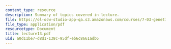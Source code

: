 ```yaml
---
content_type: resource
description: Summary of topics covered in lecture.
file: https://ol-ocw-studio-app-qa.s3.amazonaws.com/courses/7-03-genetics-fall-2004/a0d11be7d8d1138c95dfeb6c8661adb6_lecture13.pdf
file_type: application/pdf
resourcetype: Document
title: lecture13.pdf
uid: a0d11be7-d8d1-138c-95df-eb6c8661adb6
---
```

